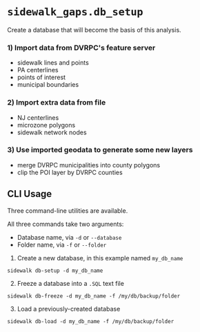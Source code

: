 # ``sidewalk_gaps.db_setup``

Create a database that will become the basis of this analysis.

### 1) Import data from DVRPC's feature server
- sidewalk lines and points
- PA centerlines
- points of interest
- municipal boundaries

### 2) Import extra data from file
- NJ centerlines
- microzone polygons
- sidewalk network nodes

### 3) Use imported geodata to generate some new layers
- merge DVRPC municipalities into county polygons
- clip the POI layer by DVRPC counties

## CLI Usage

Three command-line utilities are available.

All three commands take two arguments:
- Database name, via ``-d`` or ``--database``
- Folder name, via ``-f`` or ``--folder``


1) Create a new database, in this example named ``my_db_name``
```
sidewalk db-setup -d my_db_name
```

2) Freeze a database into a ``.SQL`` text file
```
sidewalk db-freeze -d my_db_name -f /my/db/backup/folder
```


3) Load a previously-created database
```
sidewalk db-load -d my_db_name -f /my/db/backup/folder
```
